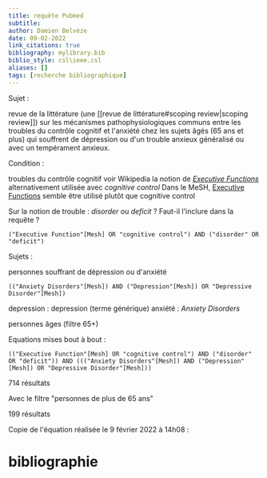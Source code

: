 ```yaml
---
title: requête Pubmed
subtitle:
author: Damien Belvèze
date: 09-02-2022
link_citations: true
bibliography: mylibrary.bib
biblio_style: csl\ieee.csl
aliases: []
tags: [recherche bibliographique]
---
```


Sujet : 

revue de la littérature (une [[revue de littérature#scoping review|scoping review]]) sur les mécanismes pathophysiologiques communs entre les troubles du contrôle cognitif et l'anxiété chez les sujets âgés (65 ans et plus) qui souffrent de dépression ou d'un trouble anxieux généralisé ou avec un tempérament anxieux.

Condition : 

troubles du contrôle cognitif
voir Wikipedia la notion de [*Executive Functions*](https://en.wikipedia.org/wiki/Executive_functions) alternativement utilisée avec *cognitive control*
Dans le MeSH, [Executive Functions](https://www-ncbi-nlm-nih-gov.passerelle.univ-rennes1.fr/mesh/68056344) semble être utilisé plutôt que cognitive control

Sur la notion de trouble : *disorder* ou *deficit* ?
Faut-il l'inclure dans la requête ?

``````mesh
("Executive Function"[Mesh] OR "cognitive control") AND ("disorder" OR "deficit")
``````


Sujets : 

personnes souffrant de dépression ou d'anxiété

``````mesh
(("Anxiety Disorders"[Mesh]) AND ("Depression"[Mesh]) OR "Depressive Disorder"[Mesh])
``````

depression : depression (terme générique)
anxiété : *Anxiety Disorders*

personnes âges (filtre 65+)

Equations mises bout à bout : 

````
(("Executive Function"[Mesh] OR "cognitive control") AND ("disorder" OR "deficit")) AND ((("Anxiety Disorders"[Mesh]) AND ("Depression"[Mesh]) OR "Depressive Disorder"[Mesh]))
````

714 résultats

Avec le filtre "personnes de plus de 65 ans"

199 résultats

Copie de l'équation réalisée le 9 février 2022 à 14h08 : 




# bibliographie

